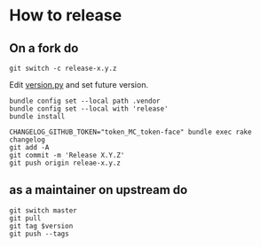 # How to release

## On a fork do

```shell
git switch -c release-x.y.z
```

Edit [version.py](puppetboard/version.py) and set future version.

```shell
bundle config set --local path .vendor
bundle config set --local with 'release'
bundle install

CHANGELOG_GITHUB_TOKEN="token_MC_token-face" bundle exec rake changelog
git add -A
git commit -m 'Release X.Y.Z'
git push origin releae-x.y.z
```

## as a maintainer on upstream do

```shell
git switch master
git pull
git tag $version
git push --tags
```
